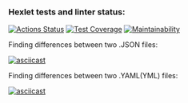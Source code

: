 ### Hexlet tests and linter status:
[![Actions Status](https://github.com/Egorskov/php-project-48/actions/workflows/hexlet-check.yml/badge.svg)](https://github.com/Egorskov/php-project-48/actions)
[![Test Coverage](https://api.codeclimate.com/v1/badges/074d81b8562a06552ea4/test_coverage)](https://codeclimate.com/github/Egorskov/php-project-48/test_coverage)
[![Maintainability](https://api.codeclimate.com/v1/badges/074d81b8562a06552ea4/maintainability)](https://codeclimate.com/github/Egorskov/php-project-48/maintainability)

Finding differences between two .JSON files:

[![asciicast](https://asciinema.org/a/AZJKtG3yKsBcnJ4z07mZgSKD5.svg)](https://asciinema.org/a/AZJKtG3yKsBcnJ4z07mZgSKD5)

Finding differences between two .YAML(YML) files:

[![asciicast](https://asciinema.org/a/6H9BgeGJGuaLY4wVyjJg4UykT.svg)](https://asciinema.org/a/6H9BgeGJGuaLY4wVyjJg4UykT)